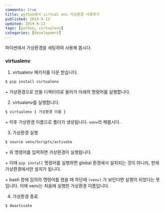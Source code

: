 ```yaml
---
comments: true
title: python에서 virtual env 가상환경 사용하기
published: 2019-9-13
updated: 2019-9-13
tags: [python, virtualenv]
categories: [development]
---
```


파이썬에서 가상환경을 세팅하여 사용해 봅시다.



### virtualenv

1) virtualenv 패키지를 다운 받습니다.

```bash
$ pip install virtualenv
```



\+ 가상환경으로 만들 디렉터리로 들어가 아래의 명령어를 실행합니다.

2) virtualenv를 실행합니다.

```bash
$ virtualenv { 가상환경 이름 }
```

\+ 이후 가상환경 이름으로 폴더가 생성됩니다. `venv`라 해봅시다.



3) 가상환경 실행

```bash
$ source venv/Scripts/activate
```

\+ 위 명령어를 입력하면 가상환경이 실행됩니다.

\+ 이때 `pip install` 명령어를 실행하면 global 환경에서 설치되는 것이 아니라, 현재 가상환경에서만 설치가 됩니다. 

\+ bash 창에 임의의 명령어를 쳤을 때 하단에 `(venv)` 가 보인다면 실행이 되었다는 뜻입니다. 이때 venv는 처음에 실행한 가상환경 이름입니다.



4) 가상환경 종료

```bash
$ deactivate
```

